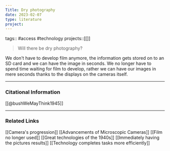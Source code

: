 ```yaml
---
Title: Dry photography
date: 2023-02-07
type: literature
project:
---
```

tags:: #access #technology 
projects::[[]]

> Will there be dry photography?

We don't have to develop film anymore, the information gets stored on to an SD card and we can have the image in seconds. We no longer have to spend time waiting for film to develop, rather we can have our images in mere seconds thanks to the displays on the cameras itself.

---
### Citational Information

[[@bushWeMayThink1945]]

---

### Related Links

[[Camera's progression]]
[[Advancements of Microscopic Cameras]]
[[Film no longer used]]
[[Great technologies of the 1940s]]
[[Immediately having the pictures results]]
[[Technology completes tasks more efficiently]]